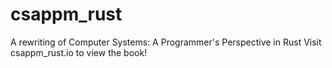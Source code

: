 # csappm_rust
A rewriting of Computer Systems: A Programmer's Perspective in Rust
Visit csappm_rust.io to view the book!
